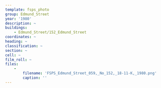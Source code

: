 ```yaml
---
template: fsps_photo
group: Edmund_Street
year: '1980'
description: ~
buildings:
    - Edmund_Street/152_Edmund_Street
coordinates: ~
heading: ~
classification: ~
section: ~
cell: ~
film_roll: ~
files:
    -
        filename: 'FSPS_Edmund_Street_059,_No_152,_18-11-K,_1980.png'
        caption: ''
---
```

